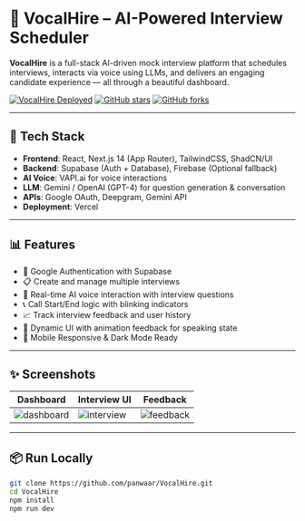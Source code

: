 # 🤖 VocalHire – AI-Powered Interview Scheduler

**VocalHire** is a full-stack AI-driven mock interview platform that schedules interviews, interacts via voice using LLMs, and delivers an engaging candidate experience — all through a beautiful dashboard.

[![VocalHire Deployed](https://img.shields.io/badge/Live-VocalHire-green?style=for-the-badge&logo=vercel)](https://vocal-hire.vercel.app/)
[![GitHub stars](https://img.shields.io/github/stars/panwaar/VocalHire?style=for-the-badge)](https://github.com/panwaar/VocalHire/stargazers)
[![GitHub forks](https://img.shields.io/github/forks/panwaar/VocalHire?style=for-the-badge)](https://github.com/panwaar/VocalHire/network)

---

## 🚀 Tech Stack

- **Frontend**: React, Next.js 14 (App Router), TailwindCSS, ShadCN/UI
- **Backend**: Supabase (Auth + Database), Firebase (Optional fallback)
- **AI Voice**: VAPI.ai for voice interactions
- **LLM**: Gemini / OpenAI (GPT-4) for question generation & conversation
- **APIs**: Google OAuth, Deepgram, Gemini API
- **Deployment**: Vercel

---

## 📊 Features

- 🔐 Google Authentication with Supabase
- 📋 Create and manage multiple interviews
- 🧠 Real-time AI voice interaction with interview questions
- 📞 Call Start/End logic with blinking indicators
- 📈 Track interview feedback and user history
- 💬 Dynamic UI with animation feedback for speaking state
- 📲 Mobile Responsive & Dark Mode Ready

---

## ✨ Screenshots

| Dashboard | Interview UI | Feedback |
|----------|-------------|----------|
| ![dashboard](https://github.com/panwaar/VocalHire/assets/ss1.png) | ![interview](https://github.com/panwaar/VocalHire/assets/ss2.png) | ![feedback](https://github.com/panwaar/VocalHire/assets/ss3.png) |

---

## 📦 Run Locally

```bash
git clone https://github.com/panwaar/VocalHire.git
cd VocalHire
npm install
npm run dev
